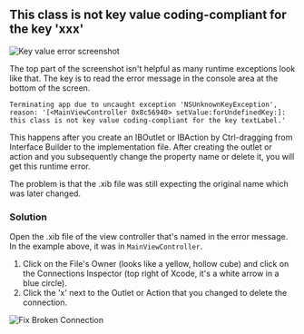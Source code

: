 ## This class is not key value coding-compliant for the key 'xxx'

![Key value error screenshot](http://i.imgur.com/wfWpNOX.png)

The top part of the screenshot isn't helpful as many runtime exceptions look like that. The key is to read the error message in the console area at the bottom of the screen.

```
Terminating app due to uncaught exception 'NSUnknownKeyException', reason: '[<MainViewController 0x8c56940> setValue:forUndefinedKey:]: this class is not key value coding-compliant for the key textLabel.'
```

This happens after you create an IBOutlet or IBAction by Ctrl-dragging from Interface Builder to the implementation file. After creating the outlet or action and you subsequently change the property name or delete it, you will get this runtime error.

The problem is that the .xib file was still expecting the original name which was later changed.

### Solution

Open the .xib file of the view controller that's named in the error message. In the example above, it was in `MainViewController`.

1. Click on the File's Owner (looks like a yellow, hollow cube) and click on the Connections Inspector (top right of Xcode, it's a white arrow in a blue circle).
2. Click the 'x' next to the Outlet or Action that you changed to delete the connection.

![Fix Broken Connection](http://i.imgur.com/hsOeiuu.png)
